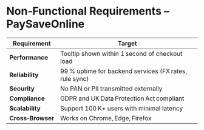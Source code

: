 # Non‑Functional Requirements – PaySaveOnline

| Requirement | Target |
|--------------|---------|
| **Performance** | Tooltip shown within 1 second of checkout load |
| **Reliability** | 99 % uptime for backend services (FX rates, rule sync) |
| **Security** | No PAN or PII transmitted externally |
| **Compliance** | GDPR and UK Data Protection Act compliant |
| **Scalability** | Support 100 K+ users with minimal latency |
| **Cross‑Browser** | Works on Chrome, Edge, Firefox |